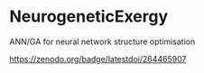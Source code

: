 # NeurogeneticExergy
ANN/GA for neural network structure optimisation

https://zenodo.org/badge/latestdoi/264465907
